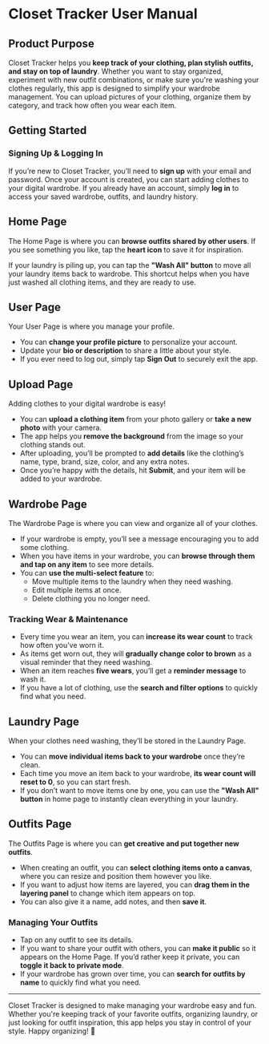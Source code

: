 # Closet Tracker User Manual

## Product Purpose

Closet Tracker helps you **keep track of your clothing, plan stylish outfits, and stay on top of laundry**. Whether you want to stay organized, experiment with new outfit combinations, or make sure you're washing your clothes regularly, this app is designed to simplify your wardrobe management. You can upload pictures of your clothing, organize them by category, and track how often you wear each item.

## Getting Started

### Signing Up & Logging In

If you’re new to Closet Tracker, you’ll need to **sign up** with your email and password. Once your account is created, you can start adding clothes to your digital wardrobe. If you already have an account, simply **log in** to access your saved wardrobe, outfits, and laundry history.

## Home Page

The Home Page is where you can **browse outfits shared by other users**. If you see something you like, tap the **heart icon** to save it for inspiration. 

If your laundry is piling up, you can tap the **"Wash All" button** to move all your laundry items back to wardrobe. This shortcut helps when you have just washed all clothing items, and they are ready to use.

## User Page

Your User Page is where you manage your profile. 

- You can **change your profile picture** to personalize your account.
- Update your **bio or description** to share a little about your style.
- If you ever need to log out, simply tap **Sign Out** to securely exit the app.

## Upload Page

Adding clothes to your digital wardrobe is easy! 

- You can **upload a clothing item** from your photo gallery or **take a new photo** with your camera.
- The app helps you **remove the background** from the image so your clothing stands out.
- After uploading, you’ll be prompted to **add details** like the clothing’s name, type, brand, size, color, and any extra notes.
- Once you’re happy with the details, hit **Submit**, and your item will be added to your wardrobe.

## Wardrobe Page

The Wardrobe Page is where you can view and organize all of your clothes. 

- If your wardrobe is empty, you’ll see a message encouraging you to add some clothing.
- When you have items in your wardrobe, you can **browse through them and tap on any item** to see more details.
- You can **use the multi-select feature** to:
  - Move multiple items to the laundry when they need washing.
  - Edit multiple items at once.
  - Delete clothing you no longer need.

### Tracking Wear & Maintenance

- Every time you wear an item, you can **increase its wear count** to track how often you’ve worn it.
- As items get worn out, they will **gradually change color to brown** as a visual reminder that they need washing.
- When an item reaches **five wears**, you’ll get a **reminder message** to wash it.
- If you have a lot of clothing, use the **search and filter options** to quickly find what you need.

## Laundry Page

When your clothes need washing, they’ll be stored in the Laundry Page. 

- You can **move individual items back to your wardrobe** once they’re clean.
- Each time you move an item back to your wardrobe, **its wear count will reset to 0**, so you can start fresh.
- If you don’t want to move items one by one, you can use the **"Wash All" button** in home page to instantly clean everything in your laundry.

## Outfits Page

The Outfits Page is where you can **get creative and put together new outfits**. 

- When creating an outfit, you can **select clothing items onto a canvas**, where you can resize and position them however you like.
- If you want to adjust how items are layered, you can **drag them in the layering panel** to change which item appears on top.
- You can also give it a name, add notes, and then **save it**.

### Managing Your Outfits

- Tap on any outfit to see its details.
- If you want to share your outfit with others, you can **make it public** so it appears on the Home Page. If you’d rather keep it private, you can **toggle it back to private mode**.
- If your wardrobe has grown over time, you can **search for outfits by name** to quickly find what you need.

---

Closet Tracker is designed to make managing your wardrobe easy and fun. Whether you're keeping track of your favorite outfits, organizing laundry, or just looking for outfit inspiration, this app helps you stay in control of your style. Happy organizing! 🎉